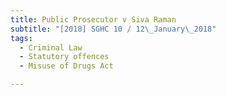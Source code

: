 ```yaml
---
title: Public Prosecutor v Siva Raman 
subtitle: "[2018] SGHC 10 / 12\_January\_2018"
tags:
  - Criminal Law
  - Statutory offences
  - Misuse of Drugs Act

---
```


